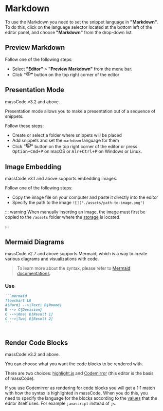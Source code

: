 # Markdown

To use the Markdown you need to set the snippet language in **"Markdown"**. To do this, click on the language selector located at the bottom left of the editor panel, and choose **"Markdown"** from the drop-down list.

## Preview Markdown

Follow one of the following steps:
- Select **"Editor"** > **"Preview Markdown"** from the menu bar.
- Click **"<svg xmlns="http://www.w3.org/2000/svg" width="16" height="16" viewBox="0 0 24 24" fill="none" stroke="currentColor" stroke-width="2" stroke-linecap="round" stroke-linejoin="round" class="feather feather-eye"><path d="M1 12s4-8 11-8 11 8 11 8-4 8-11 8-11-8-11-8z"></path><circle cx="12" cy="12" r="3"></circle></svg>"** button on the top right corner of the editor

## Presentation Mode

massCode v3.2 and above.

Presentation mode allows you to make a presentation out of a sequence of snippets.

Follow these steps:

- Create or select a folder where snippets will be placed
- Add snippets and set the `markdown` language for them
- Click **"<svg height="1.2em" width="1.2em" xmlns="http://www.w3.org/2000/svg" data-name="Layer 1" viewBox="0 0 24 24" data-v-6db4ceee=""><path d="M7,10H9A1,1,0,0,0,9,8H7a1,1,0,0,0,0,2ZM21,4H13V3a1,1,0,0,0-2,0V4H3A1,1,0,0,0,2,5V15a3,3,0,0,0,3,3H9.59l-2.3,2.29a1,1,0,0,0,0,1.42,1,1,0,0,0,1.42,0L11,19.41V21a1,1,0,0,0,2,0V19.41l2.29,2.3a1,1,0,0,0,1.42,0,1,1,0,0,0,0-1.42L14.41,18H19a3,3,0,0,0,3-3V5A1,1,0,0,0,21,4ZM20,15a1,1,0,0,1-1,1H5a1,1,0,0,1-1-1V6H20ZM7,14h6a1,1,0,0,0,0-2H7a1,1,0,0,0,0,2Z"></path></svg>"** button on the top right corner of the editor or press <kbd>Option+Cmd+P</kbd> on macOS or <kbd>Alr+Ctrl+P</kbd> on Windows or Linux.


## Image Embedding

massCode v3.1 and above supports embedding images.

Follow one of the following steps:

- Copy the image file on your computer and paste it directly into the editor
- Specify the path to the image `![]('./assets/path-to-image.png')`

::: warning
When manually inserting an image, the image must first be copied to the `/assets` folder where the [storage](/essentials/storage.html) is located.


:::

## Mermaid Diagrams

massCode v2.7 and above supports Mermaid, which is a way to create various diagrams and visualizations with code.

> To learn more about the syntax, please refer to [Mermaid documentations](https://mermaid-js.github.io/mermaid/#/?id=diagram-types).


### Use

````markdown
```mermaid
flowchart LR
A[Hard] -->|Text| B(Round)
B --> C{Decision}
C -->|One| D[Result 1]
C -->|Two| E[Result 2]
```
````


<img :src="$withBase('/assets/img/mermaid-demo.png')"></img>

## Render Code Blocks

massCode v3.2 and above.

You can choose what you want the code blocks to be rendered with.

There are two choices: [highlight.js](https://highlightjs.org/) and [Codemirror](https://codemirror.net/5/) (this editor is the basis of massCode).

If you use Codemirror as rendering for code blocks you will get a 1:1 match with how the syntax is highlighted in massCode. When you do this, you need to specify the language for the blocks according to the [values](https://github.com/massCodeIO/massCode/blob/master/src/renderer/components/editor/languages.ts) that the editor itself uses. For example `javascript` instead of `js`.

